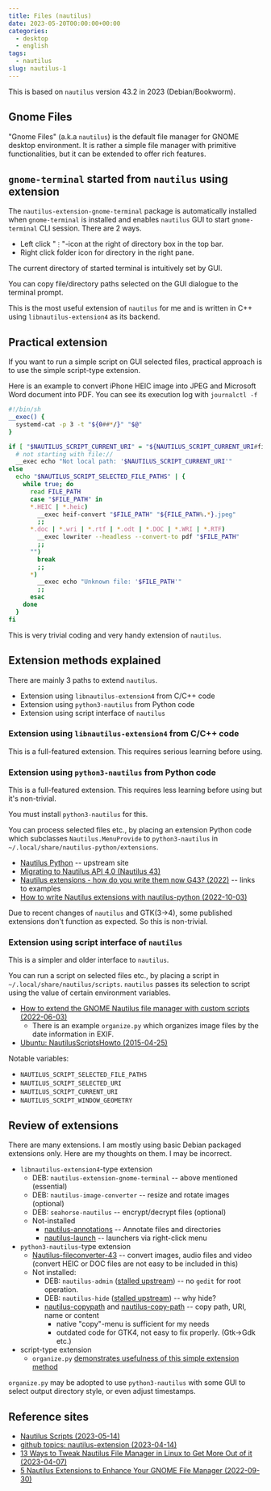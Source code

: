 ```yaml
---
title: Files (nautilus)
date: 2023-05-20T00:00:00+00:00
categories:
  - desktop
  - english
tags:
  - nautilus
slug: nautilus-1
---
```


This is based on `nautilus` version 43.2 in 2023 (Debian/Bookworm).

## Gnome Files

"Gnome Files" (a.k.a `nautilus`) is the default file manager for GNOME desktop
environment.  It is rather a simple file manager with primitive
functionalities, but it can be extended to offer rich features.

## `gnome-terminal` started from `nautilus` using extension

The `nautilus-extension-gnome-terminal` package is automatically installed when
`gnome-terminal` is installed and enables `nautilus` GUI to start
`gnome-terminal` CLI session.  There are 2 ways.

* Left click "`⋮`"-icon at the right of directory box in the top bar.
* Right click folder icon for directory in the right pane.

The current directory of started terminal is intuitively set by GUI.

You can copy file/directory paths selected on the GUI dialogue to the terminal
prompt.

This is the most useful extension of `nautilus` for me and is written in C++
using `libnautilus-extension4` as its backend.

## Practical extension

If you want to run a simple script on GUI selected files, practical approach is
to use the simple script-type extension.

Here is an example to convert iPhone HEIC image into JPEG and Microsoft Word
document into PDF.  You can see its execution log with `journalctl -f`

```sh
#!/bin/sh
__exec() {
  systemd-cat -p 3 -t "${0##*/}" "$@"
}

if [ "$NAUTILUS_SCRIPT_CURRENT_URI" = "${NAUTILUS_SCRIPT_CURRENT_URI#file://}" ]; then
  # not starting with file://
  __exec echo "Not local path: '$NAUTILUS_SCRIPT_CURRENT_URI'"
else
  echo "$NAUTILUS_SCRIPT_SELECTED_FILE_PATHS" | {
    while true; do
      read FILE_PATH
      case "$FILE_PATH" in
      *.HEIC | *.heic)
        __exec heif-convert "$FILE_PATH" "${FILE_PATH%.*}.jpeg"
        ;;
      *.doc | *.wri | *.rtf | *.odt | *.DOC | *.WRI | *.RTF)
        __exec lowriter --headless --convert-to pdf "$FILE_PATH"
        ;;
      "")
        break
        ;;
      *)
        __exec echo "Unknown file: '$FILE_PATH'"
        ;;
      esac
    done
  }
fi
```

This is very trivial coding and very handy extension of `nautilus`.

## Extension methods explained

There are mainly 3 paths to extend `nautilus`.

* Extension using `libnautilus-extension4` from C/C++ code
* Extension using `python3-nautilus` from Python code
* Extension using script interface of `nautilus`

### Extension using `libnautilus-extension4` from C/C++ code

This is a full-featured extension.  This requires serious learning before
using.

### Extension using `python3-nautilus` from Python code

This is a full-featured extension.  This requires less learning before using
but it's non-trivial.

You must install `python3-nautilus` for this.

You can process selected files etc., by placing an extension Python code which
subclasses `Nautilus.MenuProvide` to `python3-nautilus` in
`~/.local/share/nautilus-python/extensions`.

* [Nautilus Python](https://wiki.gnome.org/Projects/NautilusPython) -- upstream
  site
* [Migrating to Nautilus API 4.0 (Nautilus 43)](https://gnome.pages.gitlab.gnome.org/nautilus-python/nautilus-python-migrating-to-4.html)
* [Nautilus extensions - how do you write them now G43? (2022)](https://discourse.gnome.org/t/nautilus-extensions-how-do-you-write-them-now-g43/11283) -- links to examples
* [How to write Nautilus extensions with nautilus-python (2022-10-03)](https://linuxconfig.org/how-to-write-nautilus-extensions-with-nautilus-python)

Due to recent changes of `nautilus` and GTK(3->4), some published extensions
don't function as expected.  So this is non-trivial.

### Extension using script interface of `nautilus`

This is a simpler and older interface to `nautilus`.

You can run a script on selected files etc., by placing a script in
`~/.local/share/nautilus/scripts`.  `nautilus` passes its selection
to script using the value of certain environment variables.

* [How to extend the GNOME Nautilus file manager with custom scripts (2022-06-03)](https://linuxconfig.org/how-to-extend-the-gnome-nautilus-file-manager-with-custom-scripts)
  * There is an example `organize.py` which organizes image files by the date
    information in EXIF.
* [Ubuntu: NautilusScriptsHowto (2015-04-25)](https://help.ubuntu.com/community/NautilusScriptsHowto)

Notable variables:

* `NAUTILUS_SCRIPT_SELECTED_FILE_PATHS`
* `NAUTILUS_SCRIPT_SELECTED_URI`
* `NAUTILUS_SCRIPT_CURRENT_URI`
* `NAUTILUS_SCRIPT_WINDOW_GEOMETRY`

## Review of extensions

There are many extensions. I am mostly using basic Debian packaged extensions
only. Here are my thoughts on them.  I may be incorrect.

* `libnautilus-extension4`-type extension
  * DEB: `nautilus-extension-gnome-terminal` -- above mentioned (essential)
  * DEB: `nautilus-image-converter` -- resize and rotate images (optional)
  * DEB: `seahorse-nautilus` -- encrypt/decrypt files (optional)
  * Not-installed
    * [nautilus-annotations](https://gitlab.gnome.org/madmurphy/nautilus-annotations) -- Annotate files and directories
    * [nautilus-launch](https://github.com/madmurphy/nautilus-launch) -- launchers via right-click menu
* `python3-nautilus`-type extension
  * [Nautilus-fileconverter-43](https://github.com/Lich-Corals/Nautilus-fileconverter-43) -- convert images, audio files and video (convert HEIC or DOC files are not easy to be included in this)
  * Not installed:
    * DEB: `nautilus-admin` ([stalled upstream](https://github.com/brunonova/nautilus-admin)) -- no `gedit` for root operation.
    * DEB: `nautilus-hide` ([stalled upstream](https://github.com/brunonova/nautilus-hide))  -- why hide?
    * [nautilus-copypath](https://github.com/ronen25/nautilus-copypath) and [nautilus-copy-path](https://github.com/chr314/nautilus-copy-path) -- copy path, URI, name or content
      * native "copy"-menu is sufficient for my needs
      * outdated code for GTK4, not easy to fix properly. (Gtk->Gdk etc.)
* script-type extension
  * `organize.py` [demonstrates usefulness of this simple extension method](https://linuxconfig.org/how-to-extend-the-gnome-nautilus-file-manager-with-custom-scripts)

`organize.py` may be adopted to use `python3-nautilus` with some GUI to select
output directory style, or even adjust timestamps.

## Reference sites

* [Nautilus Scripts (2023-05-14)](https://www.gnome-look.org/browse?cat=126)
* [github topics: nautilus-extension (2023-04-14)](https://github.com/topics/nautilus-extension?o=desc&s=updated)
* [13 Ways to Tweak Nautilus File Manager in Linux to Get More Out of it (2023-04-07)](https://itsfoss.com/nautilus-tips-tweaks/)
* [5 Nautilus Extensions to Enhance Your GNOME File Manager (2022-09-30)](https://www.makeuseof.com/nautilus-extensions-to-enhance-your-gnome-file-manager/)

<!-- vim: set sw=4 sts=4 ai si et tw=79 ft=markdown: -->
